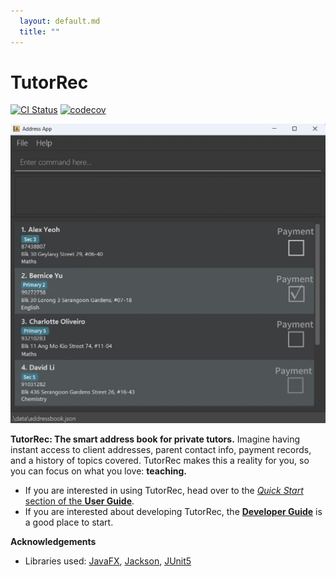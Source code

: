 ```yaml
---
  layout: default.md
  title: ""
---
```


# TutorRec

[![CI Status](https://github.com/AY2425S2-CS2103T-T16-4/tp/workflows/Java%20CI/badge.svg)](https://github.com/AY2425S2-CS2103T-T16-4/tp/actions)
[![codecov](https://codecov.io/gh/AY2425S2-CS2103T-T16-4/tp/branch/master/graph/badge.svg?token=IY7FFZJ7YL)](https://codecov.io/gh/AY2425S2-CS2103T-T16-4/tp)

![Ui](images/Ui.png)

**TutorRec: The smart address book for private tutors.** Imagine having instant access to client addresses, parent contact info, payment records, and a history of topics covered. TutorRec makes this a reality for you, so you can focus on what you love: **teaching.**
* If you are interested in using TutorRec, head over to the [_Quick Start_ section of the **User Guide**](UserGuide.html#quick-start).
* If you are interested about developing TutorRec, the [**Developer Guide**](DeveloperGuide.html) is a good place to start.


**Acknowledgements**

* Libraries used: [JavaFX](https://openjfx.io/), [Jackson](https://github.com/FasterXML/jackson), [JUnit5](https://github.com/junit-team/junit5)

